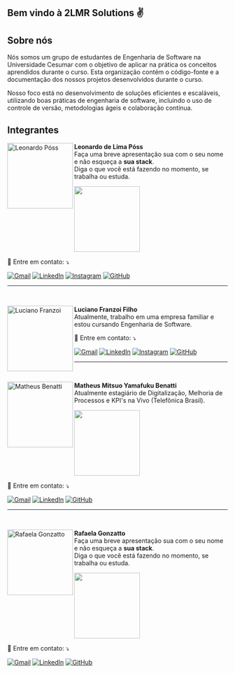 ## Bem vindo à 2LMR Solutions ✌️

## Sobre nós
Nós somos um grupo de estudantes de Engenharia de Software na Universidade Cesumar com o objetivo de aplicar na prática os conceitos aprendidos durante o curso. Esta organização contém o código-fonte e a documentação dos nossos projetos desenvolvidos durante o curso.

Nosso foco está no desenvolvimento de soluções eficientes e escaláveis, utilizando boas práticas de engenharia de software, incluindo o uso de controle de versão, metodologias ágeis e colaboração contínua.

## Integrantes

<!--Leonardo-->
<div>
<img src="https://avatars.githubusercontent.com/u/135801343?v=4" alt="Leonardo Póss" min-width="400px" max-width="150px" width="150px" align="left">

<p align="left"> 
  <strong>Leonardo de Lima Póss</strong><br>
  Faça uma breve apresentação sua com o seu nome e não esqueça a <strong>sua stack</strong>.<br>
  Diga o que você está fazendo no momento, se trabalha ou estuda.
</p>
<a href="https://skillicons.dev">
    <img src="https://skillicons.dev/icons?i=git,kubernetes,docker,c,vim" width="150"/>
  </a>
<p align="left">
  💌 Entre em contato: ⤵️
</p>

<p align="left">
  <a href="#" title="Gmail">
  <img src="https://img.shields.io/badge/-Gmail-FF0000?style=flat-square&labelColor=FF0000&logo=gmail&logoColor=white&link=LINK-DO-SEU-GMAIL" alt="Gmail"/></a>
  <a href="#" title="LinkedIn">
  <img src="https://img.shields.io/badge/-Linkedin-0e76a8?style=flat-square&logo=Linkedin&logoColor=white&link=LINK-DO-SEU-LINKEDIN" alt="LinkedIn"/></a>
  <a href="#" title="Instagram">
  <img src="https://img.shields.io/badge/-Instagram-DF0174?style=flat-square&labelColor=DF0174&logo=instagram&logoColor=white&link=LINK-DO-SEU-INSTAGRAM" alt="Instagram"/></a>
  <a href="https://github.com/LeonardoPoss" title="GitHub">
  <img src="https://img.shields.io/badge/-GitHub-grey?style=flat-square&labelColor=grey&logo=github&logoColor=white&link=https://github.com/LeonardoPoss" alt="GitHub"></a>
</p>
<hr>
</div>
<br>

<!--Luciano-->
<div>
<img src="https://avatars.githubusercontent.com/u/137215449?v=4" alt="Luciano Franzoi" min-width="400px" max-width="150px" width="150px" align="left">

<p align="left"> 
  <strong>Luciano Franzoi Filho</strong><br>
  Atualmente, trabalho em uma empresa familiar e estou cursando Engenharia de Software.
</p>


<p align="left">
  💌 Entre em contato: ⤵️
</p>

<p align="left">
  <a href="#" title="Gmail">
  <img src="https://img.shields.io/badge/-Gmail-FF0000?style=flat-square&labelColor=FF0000&logo=gmail&logoColor=white&link=mailto:lucianofilhodombosco@gmail.com" alt="Gmail"/></a>
  <a href="#" title="LinkedIn">
  <img src="https://img.shields.io/badge/-Linkedin-0e76a8?style=flat-square&logo=Linkedin&logoColor=white&link=https://www.linkedin.com/in/luciano-franzoi-filho-19bb50235/" alt="LinkedIn"/></a>
<!--   <a href="#" title="WhatsApp">
  <img src="https://img.shields.io/badge/-WhatsApp-25d366?style=flat-square&labelColor=25d366&logo=whatsapp&logoColor=white&link=API-DO-SEU-WHATSAPP" alt="WhatsApp"/></a> -->
<!--   <a href="#" title="Facebook">
  <img src="https://img.shields.io/badge/-Facebook-3b5998?style=flat-square&labelColor=3b5998&logo=facebook&logoColor=white&link=LINK-DO-SEU-FACEBOOK" alt="Facebook"/></a> -->
  <a href="#" title="Instagram">
  <img src="https://img.shields.io/badge/-Instagram-DF0174?style=flat-square&labelColor=DF0174&logo=instagram&logoColor=white&link=https://www.instagram.com/luciano_frz" alt="Instagram"/></a>
  <a href="https://github.com/Luciano-Franzoi-Filho" title="GitHub">
  <img src="https://img.shields.io/badge/-GitHub-grey?style=flat-square&labelColor=grey&logo=github&logoColor=white&link=https://github.com/Luciano-Franzoi-Filho" alt="GitHub"></a>
</p>
<hr>
</div>
<br>

<!--Matheus-->
<div>
 <img src="https://avatars.githubusercontent.com/u/122309255?v=4" alt="Matheus Benatti" min-width="400px" max-width="150px" width="150px" align="left">

<p align="left"> 
  <strong>Matheus Mitsuo Yamafuku Benatti</strong><br>
  Atualmente estagiário de Digitalização, Melhoria de Processos e KPI's na Vivo (Telefônica Brasil). 
</p>
<a href="https://skillicons.dev">
    <img src="https://skillicons.dev/icons?i=git,py,js,figma,html,css" width="150"/>
  </a>
<p align="left">
  💌 Entre em contato: ⤵️
</p>

<p align="left">
  <a href="mailto:matheus.cwb2@gmail.com" title="Gmail">
  <img src="https://img.shields.io/badge/-Gmail-FF0000?style=flat-square&labelColor=FF0000&logo=gmail&logoColor=white&link=mailto:matheus.cwb2@gmail.com" alt="Gmail"/></a>
  <a href="https://www.linkedin.com/in/matheus-benatti-software-engineer" title="LinkedIn">
  <img src="https://img.shields.io/badge/-Linkedin-0e76a8?style=flat-square&logo=Linkedin&logoColor=white&link=https://www.linkedin.com/in/matheus-benatti-software-engineer" alt="LinkedIn"/></a>
  <a href="https://github.com/benattimatheus" title="GitHub">
  <img src="https://img.shields.io/badge/-GitHub-grey?style=flat-square&labelColor=grey&logo=github&logoColor=white&link=https://github.com/benattimatheus" alt="GitHub"></a>
</p>
<hr>
</div>
<br>

<!--Rafaela-->
<div>
 <img src="https://avatars.githubusercontent.com/u/142946829?v=4" alt="Rafaela Gonzatto" min-width="400px" max-width="150px" width="150px" align="left">

<p align="left"> 
  <strong>Rafaela Gonzatto</strong><br>
  Faça uma breve apresentação sua com o seu nome e não esqueça a <strong>sua stack</strong>.<br>
  Diga o que você está fazendo no momento, se trabalha ou estuda.
</p>
<a href="https://skillicons.dev">
    <img src="https://skillicons.dev/icons?i=git,py,js,figma,html,css" width="150"/>
  </a>
<p align="left">
  💌 Entre em contato: ⤵️
</p>

<p align="left">
  <a href="#" title="Gmail">
  <img src="https://img.shields.io/badge/-Gmail-FF0000?style=flat-square&labelColor=FF0000&logo=gmail&logoColor=white&link=link-email" alt="Gmail"/></a>
  <a href="#" title="LinkedIn">
  <img src="https://img.shields.io/badge/-Linkedin-0e76a8?style=flat-square&logo=Linkedin&logoColor=white&link=link-linkedin" alt="LinkedIn"/></a>
  <a href="https://github.com/rafaelagonzatto" title="GitHub">
  <img src="https://img.shields.io/badge/-GitHub-grey?style=flat-square&labelColor=grey&logo=github&logoColor=white&link=https://github.com/rafaelagonzatto" alt="GitHub"></a>
</p>
</div>
<br>


<!--

**Here are some ideas to get you started:**

🙋‍♀️ A short introduction - what is your organization all about?
🌈 Contribution guidelines - how can the community get involved?
👩‍💻 Useful resources - where can the community find your docs? Is there anything else the community should know?
🍿 Fun facts - what does your team eat for breakfast?
🧙 Remember, you can do mighty things with the power of [Markdown](https://docs.github.com/github/writing-on-github/getting-started-with-writing-and-formatting-on-github/basic-writing-and-formatting-syntax)
-->
